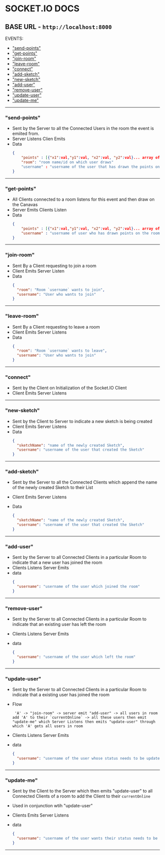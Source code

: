 # SOCKET.IO DOCS

## BASE URL - `http://localhost:8000`

EVENTS:

- ["send-points"](./SOCKET_DOCS.md#send-points)
- ["get-points"](./SOCKET_DOCS.md#get-points)
- ["join-room"](./SOCKET_DOCS.md#join-room)
- ["leave-room"](./SOCKET_DOCS.md#leave-room)
- ["connect"](./SOCKET_DOCS.md#connect)
- ["add-sketch"](./SOCKET_DOCS.md#add-sketch)
- ["new-sketch"](./SOCKET_DOCS.md#new-sketch)
- ["add-user"](./SOCKET_DOCS.md#add-sketch)
- ["remove-user"](./SOCKET_DOCS.md#remove-user)
- ["update-user"](./SOCKET_DOCS.md#update-user)
- ["update-me"](./SOCKET_DOCS.md#update-me)

---

### "send-points"

- Sent by the Server to all the Connected Users in the room the event is emiited from.
- Server Listens Clien Emits
- Data
  ```json
  {
      "points" : [{"x1":val,"y1":val, "x2":val, "y2":val}... array of point objects],
      "room": "room name/id on which user draws"
      "username" : "username of the user that has drawn the points on the room canvas"
  }
  ```

---

### "get-points"

- All Clients connected to a room listens for this event and then draw on the Canavas
- Server Emits Clients Listen
- Data
  ```json
  {
      "points" : [{"x1":val,"y1":val, "x2":val, "y2":val}... array of point objects],
      "username" : "username of user who has drawn points on the room canvas"
  }
  ```

---

### "join-room"

- Sent By a Client requesting to join a room
- Client Emits Server Listen
- Data
  ```json
  {
    "room": "Room `username` wants to join",
    "username": "User who wants to join"
  }
  ```

---

### "leave-room"

- Sent By a Client requesting to leave a room
- Client Emits Server Listens
- Data
  ```json
  {
    "room": "Room `username` wants to leave",
    "username": "User who wants to join"
  }
  ```

---

### "connect"

- Sent by the Client on Initialization of the Socket.IO Client
- Client Emits Server Listens

---

### "new-sketch"

- Sent by the Client to Server to indicate a new sketch is being created
- Client Emits Server Listens
- Data
  ```json
  {
    "sketchName": "name of the newly created Sketch",
    "username": "username of the user that created the Sketch"
  }
  ```

---

### "add-sketch"

- Sent by the Server to all the Connected Clients which append the name of the newly created Sketch to their List
- Client Emits Server Listens
- Data

  ```json
  {
    "sketchName": "name of the newly created Sketch",
    "username": "username of the user that created the Sketch"
  }
  ```

---

### "add-user"

- Sent by the Server to all Connected Clients in a particular Room to indicate that a new user has joined the room
- Clients Listens Server Emits
- data
  ```json
  {
    "username": "username of the user which joined the room"
  }
  ```

---

### "remove-user"

- Sent by the Server to all Connected Clients in a particular Room to indicate that an existing user has left the room
- Clients Listens Server Emits
- data

  ```json
  {
    "username": "username of the user which left the room"
  }
  ```

---

### "update-user"

- Sent by the Server to all Connected Clients in a particular Room to indicate that a existing user has joined the room
- Flow
  ```
   'A' -> "join-room" -> server emit "add-user" -> all users in room add 'A' to their `currentOnline` -> all these users then emit "update-me" which Server Listens then emits "update-user" through which 'A' gets all users in room
  ```
- Clients Listens Server Emits
- data

  ```json
  {
    "username": "username of the user whose status needs to be updated by other clients of the room"
  }
  ```

---

### "update-me"

- Sent by the Client to the Server which then emits "update-user" to all Connected Clients of a room to add the Client to their `currentOnline`
- Used in conjunction wtih "update-user"
- Clients Emits Server Listens
- data

  ```json
  {
    "username": "username of the user wants their status needs to be updated by other clients of the room"
  }
  ```

---

